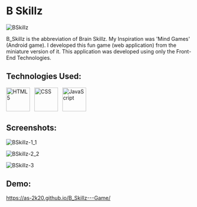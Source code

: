 # B Skillz

![BSkillz](https://user-images.githubusercontent.com/66553883/98466510-143ac780-21f6-11eb-81f8-7adfd9032e0a.png)

B_Skillz is the abbreviation of Brain Skillz. My Inspiration was 'Mind Games' (Android game). I developed this fun game (web application) from the miniature version of it. This application was developed using only the Front-End Technologies.

## Technologies Used:

<a href="https://www.w3schools.com/html/" target="_blank"><img title="HTML 5" height="64" width="64" src="https://cdn.svgporn.com/logos/html-5.svg" /></a>&nbsp;&nbsp;&nbsp;<a href="https://www.w3schools.com/css/" target="_blank"><img title="CSS" height="64" width="64" src="https://cdn.svgporn.com/logos/css-3.svg" /></a>&nbsp;&nbsp;&nbsp;<a href="https://www.javascript.com/" target="_blank"><img title="JavaScript" height="64" width="64" src="https://cdn.svgporn.com/logos/javascript.svg" /></a>

## Screenshots:

![BSkillz-1_1](https://user-images.githubusercontent.com/66553883/98466639-b78bdc80-21f6-11eb-8eee-7c75cabafbae.png)

![BSkillz-2_2](https://user-images.githubusercontent.com/66553883/98466771-a7c0c800-21f7-11eb-9104-84be21f380b1.png)

![BSkillz-3](https://user-images.githubusercontent.com/66553883/98466862-2ddd0e80-21f8-11eb-9b1f-59284be5f87b.png)

## Demo:

https://as-2k20.github.io/B_Skillz---Game/
